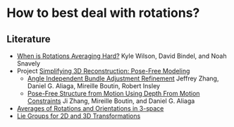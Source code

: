 
# How to best deal with rotations?

## Literature

 - [When is Rotations Averaging Hard?](http://www.cs.cornell.edu/~snavely/publications/papers/rotations_eccv2016.pdf)
   Kyle Wilson, David Bindel, and Noah Snavely
 - Project [Simplifying 3D Reconstruction: Pose-Free Modeling](http://wiki.cs.purdue.edu/cgvlab/doku.php?id=projects:simplify_reconstruction)
   - [Angle Independent Bundle Adjustment Refinement](https://www.cs.purdue.edu/cgvlab/papers/aliaga/3dpvt06.pdf)
     Jeffrey Zhang, Daniel G. Aliaga, Mireille Boutin, Robert Insley
   - [Pose-Free Structure from Motion Using Depth From Motion Constraints](https://www.cs.purdue.edu/cgvlab/papers/aliaga/tip11.pdf)
     Ji Zhang, Mireille Boutin, and Daniel G. Aliaga
 - [Averages of Rotations and Orientations in 3-space](http://www.cs.unc.edu/techreports/01-029.pdf)
 - [Lie Groups for 2D and 3D Transformations](http://ethaneade.com/lie.pdf)


